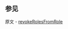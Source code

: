 ## 参见

原文 - [revokeRolesFromRole]( https://docs.mongodb.com/manual/reference/command/revokeRolesFromRole/ )

